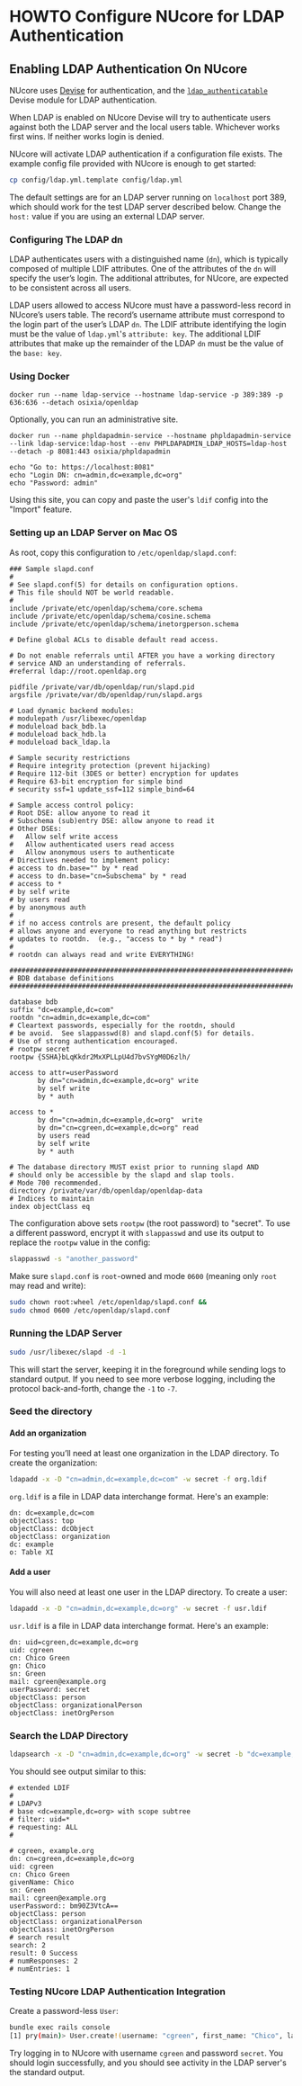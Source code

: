 # HOWTO Configure NUcore for LDAP Authentication

## Enabling LDAP Authentication On NUcore

NUcore uses [Devise](https://github.com/plataformatec/devise) for authentication,
and the [`ldap_authenticatable`](https://github.com/cschiewek/devise_ldap_authenticatable)
Devise module for LDAP authentication.

When LDAP is enabled on NUcore Devise will try to authenticate users against
both the LDAP server and the local users table. Whichever works first wins.
If neither works login is denied.

NUcore will activate LDAP authentication if a configuration file exists.
The example config file provided with NUcore is enough to get started:

```bash
cp config/ldap.yml.template config/ldap.yml
```

The default settings are for an LDAP server running on `localhost` port 389,
which should work for the test LDAP server described below.
Change the `host:` value if you are using an external LDAP server.

### Configuring The LDAP dn

LDAP authenticates users with a distinguished name (`dn`), which is typically
composed of multiple LDIF attributes. One of the attributes of the `dn` will
specify the user’s login. The additional attributes, for NUcore, are expected
to be consistent across all users.

LDAP users allowed to access NUcore must have a password-less record in
NUcore’s users table. The record’s username attribute must correspond to the
login part of the user’s LDAP `dn`. The LDIF attribute identifying the login
must be the value of `ldap.yml`'s `attribute: key`.
The additional LDIF attributes that make up the remainder of the LDAP `dn` must
be the value of the `base: key`.

### Using Docker

```
docker run --name ldap-service --hostname ldap-service -p 389:389 -p 636:636 --detach osixia/openldap
```

Optionally, you can run an administrative site.
```
docker run --name phpldapadmin-service --hostname phpldapadmin-service --link ldap-service:ldap-host --env PHPLDAPADMIN_LDAP_HOSTS=ldap-host --detach -p 8081:443 osixia/phpldapadmin

echo "Go to: https://localhost:8081"
echo "Login DN: cn=admin,dc=example,dc=org"
echo "Password: admin"
```

Using this site, you can copy and paste the user's `ldif` config into the "Import" feature.

### Setting up an LDAP Server on Mac OS

As root, copy this configuration to `/etc/openldap/slapd.conf`:

```
### Sample slapd.conf
#
# See slapd.conf(5) for details on configuration options.
# This file should NOT be world readable.
#
include /private/etc/openldap/schema/core.schema
include /private/etc/openldap/schema/cosine.schema
include /private/etc/openldap/schema/inetorgperson.schema

# Define global ACLs to disable default read access.

# Do not enable referrals until AFTER you have a working directory
# service AND an understanding of referrals.
#referral ldap://root.openldap.org

pidfile /private/var/db/openldap/run/slapd.pid
argsfile /private/var/db/openldap/run/slapd.args

# Load dynamic backend modules:
# modulepath /usr/libexec/openldap
# moduleload back_bdb.la
# moduleload back_hdb.la
# moduleload back_ldap.la

# Sample security restrictions
# Require integrity protection (prevent hijacking)
# Require 112-bit (3DES or better) encryption for updates
# Require 63-bit encryption for simple bind
# security ssf=1 update_ssf=112 simple_bind=64

# Sample access control policy:
# Root DSE: allow anyone to read it
# Subschema (sub)entry DSE: allow anyone to read it
# Other DSEs:
#   Allow self write access
#   Allow authenticated users read access
#   Allow anonymous users to authenticate
# Directives needed to implement policy:
# access to dn.base="" by * read
# access to dn.base="cn=Subschema" by * read
# access to *
# by self write
# by users read
# by anonymous auth
#
# if no access controls are present, the default policy
# allows anyone and everyone to read anything but restricts
# updates to rootdn.  (e.g., "access to * by * read")
#
# rootdn can always read and write EVERYTHING!

#######################################################################
# BDB database definitions
#######################################################################

database bdb
suffix "dc=example,dc=com"
rootdn "cn=admin,dc=example,dc=com"
# Cleartext passwords, especially for the rootdn, should
# be avoid.  See slappasswd(8) and slapd.conf(5) for details.
# Use of strong authentication encouraged.
# rootpw secret
rootpw {SSHA}bLqKkdr2MxXPLLpU4d7bvSYgM0D6zlh/

access to attr=userPassword
       by dn="cn=admin,dc=example,dc=org" write
       by self write
       by * auth

access to *
       by dn="cn=admin,dc=example,dc=org"  write
       by dn="cn=cgreen,dc=example,dc=org" read
       by users read
       by self write
       by * auth

# The database directory MUST exist prior to running slapd AND
# should only be accessible by the slapd and slap tools.
# Mode 700 recommended.
directory /private/var/db/openldap/openldap-data
# Indices to maintain
index objectClass eq
```

The configuration above sets `rootpw` (the root password) to "secret".
To use a different password, encrypt it with `slappasswd` and use its output to
replace the `rootpw` value in the config:

```bash
slappasswd -s "another_password"
```

Make sure `slapd.conf` is `root`-owned and mode `0600` (meaning only `root` may read and write):

```bash
sudo chown root:wheel /etc/openldap/slapd.conf &&
sudo chmod 0600 /etc/openldap/slapd.conf
```

### Running the LDAP Server

```bash
sudo /usr/libexec/slapd -d -1
```

This will start the server, keeping it in the foreground while sending logs to
standard output. If you need to see more verbose logging, including the protocol
back-and-forth, change the `-1` to `-7`.

### Seed the directory

#### Add an organization

For testing you’ll need at least one organization in the LDAP directory.
To create the organization:

```bash
ldapadd -x -D "cn=admin,dc=example,dc=com" -w secret -f org.ldif
```

`org.ldif` is a file in LDAP data interchange format. Here's an example:

```
dn: dc=example,dc=com
objectClass: top
objectClass: dcObject
objectClass: organization
dc: example
o: Table XI
```

#### Add a user

You will also need at least one user in the LDAP directory. To create a user:

```bash
ldapadd -x -D "cn=admin,dc=example,dc=org" -w secret -f usr.ldif
```

`usr.ldif` is a file in LDAP data interchange format. Here's an example:

```
dn: uid=cgreen,dc=example,dc=org
uid: cgreen
cn: Chico Green
gn: Chico
sn: Green
mail: cgreen@example.org
userPassword: secret
objectClass: person
objectClass: organizationalPerson
objectClass: inetOrgPerson
```

### Search the LDAP Directory

```bash
ldapsearch -x -D "cn=admin,dc=example,dc=org" -w secret -b "dc=example,dc=org" "uid=*"
```

You should see output similar to this:

```
# extended LDIF
#
# LDAPv3
# base <dc=example,dc=org> with scope subtree
# filter: uid=*
# requesting: ALL
#

# cgreen, example.org
dn: cn=cgreen,dc=example,dc=org
uid: cgreen
cn: Chico Green
givenName: Chico
sn: Green
mail: cgreen@example.org
userPassword:: bm90Z3VtcA==
objectClass: person
objectClass: organizationalPerson
objectClass: inetOrgPerson
# search result
search: 2
result: 0 Success
# numResponses: 2
# numEntries: 1
```

### Testing NUcore LDAP Authentication Integration

Create a password-less `User`:

```bash
bundle exec rails console
[1] pry(main)> User.create!(username: "cgreen", first_name: "Chico", last_name: "Green", email: "cgreen@example.org")
```

Try logging in to NUcore with username `cgreen` and password `secret`.
You should login successfully, and you should see activity in the LDAP server's
the standard output.
